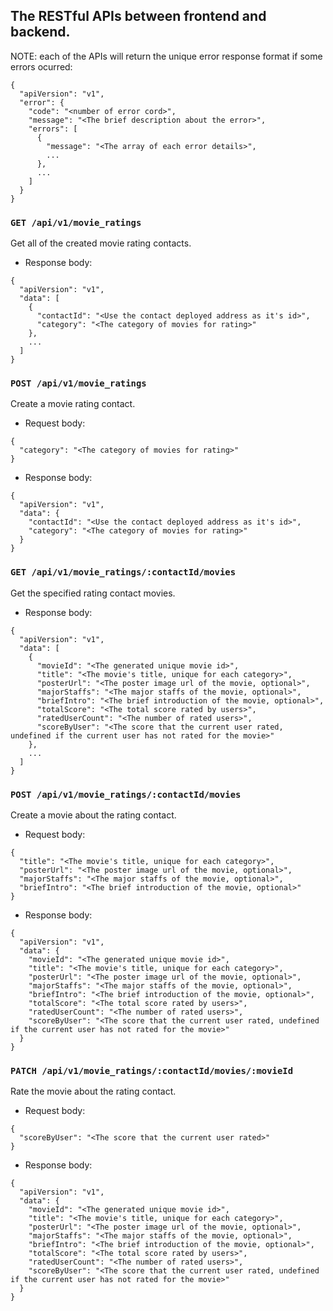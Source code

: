 ## The RESTful APIs between frontend and backend.
NOTE: each of the APIs will return the unique error response format if some errors ocurred:
```
{
  "apiVersion": "v1",
  "error": {
    "code": "<number of error cord>",
    "message": "<The brief description about the error>",
    "errors": [
      {
        "message": "<The array of each error details>",
        ...
      },
      ...
    ]
  }
}
```

### `GET /api/v1/movie_ratings`
  Get all of the created movie rating contacts.
* Response body:
```
{
  "apiVersion": "v1",
  "data": [
    {
      "contactId": "<Use the contact deployed address as it's id>",
      "category": "<The category of movies for rating>"
    },
    ...
  ]
}
```

### `POST /api/v1/movie_ratings`
  Create a movie rating contact.
* Request body:
```
{
  "category": "<The category of movies for rating>"
}
```
* Response body:
```
{
  "apiVersion": "v1",
  "data": {
    "contactId": "<Use the contact deployed address as it's id>",
    "category": "<The category of movies for rating>"
  }
}
```

### `GET /api/v1/movie_ratings/:contactId/movies`
  Get the specified rating contact movies.
* Response body:
```
{
  "apiVersion": "v1",
  "data": [
    {
      "movieId": "<The generated unique movie id>",
      "title": "<The movie's title, unique for each category>",
      "posterUrl": "<The poster image url of the movie, optional>",
      "majorStaffs": "<The major staffs of the movie, optional>",
      "briefIntro": "<The brief introduction of the movie, optional>",
      "totalScore": "<The total score rated by users>",
      "ratedUserCount": "<The number of rated users>",
      "scoreByUser": "<The score that the current user rated, undefined if the current user has not rated for the movie>"
    },
    ...
  ]
}
```

### `POST /api/v1/movie_ratings/:contactId/movies`
  Create a movie about the rating contact.
* Request body:
```
{
  "title": "<The movie's title, unique for each category>",
  "posterUrl": "<The poster image url of the movie, optional>",
  "majorStaffs": "<The major staffs of the movie, optional>",
  "briefIntro": "<The brief introduction of the movie, optional>"
}
```
* Response body:
```
{
  "apiVersion": "v1",
  "data": {
    "movieId": "<The generated unique movie id>",
    "title": "<The movie's title, unique for each category>",
    "posterUrl": "<The poster image url of the movie, optional>",
    "majorStaffs": "<The major staffs of the movie, optional>",
    "briefIntro": "<The brief introduction of the movie, optional>",
    "totalScore": "<The total score rated by users>",
    "ratedUserCount": "<The number of rated users>",
    "scoreByUser": "<The score that the current user rated, undefined if the current user has not rated for the movie>"
  }
}
```

### `PATCH /api/v1/movie_ratings/:contactId/movies/:movieId`
  Rate the movie about the rating contact.
* Request body:
```
{
  "scoreByUser": "<The score that the current user rated>"
}
```
* Response body:
```
{
  "apiVersion": "v1",
  "data": {
    "movieId": "<The generated unique movie id>",
    "title": "<The movie's title, unique for each category>",
    "posterUrl": "<The poster image url of the movie, optional>",
    "majorStaffs": "<The major staffs of the movie, optional>",
    "briefIntro": "<The brief introduction of the movie, optional>",
    "totalScore": "<The total score rated by users>",
    "ratedUserCount": "<The number of rated users>",
    "scoreByUser": "<The score that the current user rated, undefined if the current user has not rated for the movie>"
  }
}
```
